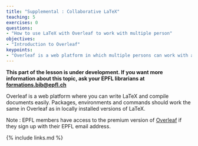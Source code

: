 ```yaml
---
title: "Supplemental : Collaborative LaTeX"
teaching: 5
exercises: 0
questions:
- "How to use LaTeX with Overleaf to work with multiple person"
objectives:
- "Introduction to Overleaf"
keypoints:
- "Overleaf is a web platform in which multiple persons can work with a LaTeX document simultaneously"
---
```


**This part of the lesson is under development. If you want more information about this topic, ask your EPFL librarians at formations.bib@epfl.ch**

Overleaf is a web platform where you can write LaTeX and compile documents easily. Packages, environments and commands should work the same in Overleaf as in locally installed versions of LaTeX. 

Note : EPFL members have access to the premium version of [Overleaf](https://www.overleaf.com ) if they sign up with their EPFL email address.


{% include links.md %}
